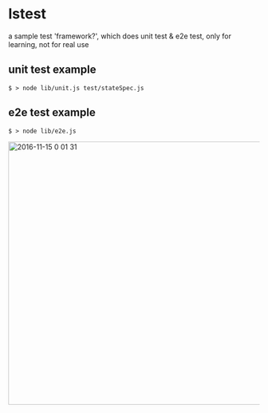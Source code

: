 # lstest

a sample test 'framework?', which does unit test & e2e test, only for learning, not for real use


## unit test example

```
$ > node lib/unit.js test/stateSpec.js
```

## e2e test example
```
$ > node lib/e2e.js
```
<img width="527" alt="2016-11-15 0 01 31" src="https://cloud.githubusercontent.com/assets/2394070/20269519/c4244ca8-aac6-11e6-9750-a4becbfcbae6.png">
